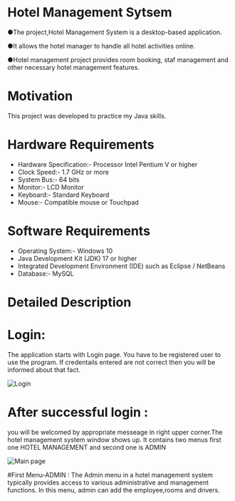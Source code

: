 # Hotel Management Sytsem
●The project,Hotel Management System is a desktop-based application.

●It allows the hotel manager to handle all hotel activities online.

●Hotel management project provides room booking, staf management and other necessary hotel management features.

# Motivation
This project was developed to practice my Java skills.

# Hardware Requirements
- Hardware Specification:- Processor Intel Pentium V or higher
- Clock Speed:- 1.7 GHz or more
- System Bus:- 64 bits
- Monitor:- LCD Monitor
- Keyboard:- Standard Keyboard
- Mouse:- Compatible mouse or Touchpad
# Software Requirements
- Operating System:- Windows 10
- Java Development Kit (JDK) 17 or higher
- Integrated Development Environment (IDE) such as Eclipse / NetBeans
- Database:- MySQL
# Detailed Description
# Login:
The application starts with Login page. You have to be registered user to use the program.
If credentails entered are not correct then you will be informed about that fact.

![Login](https://github.com/user-attachments/assets/56cc2725-6913-4709-a783-477069cf662b)

# After successful login :
you will be welcomed by appropriate messeage in right upper corner.The hotel management system window shows up. It contains two menus first one HOTEL MANAGEMENT and second one is ADMIN 

![Main page](https://github.com/user-attachments/assets/e25425c9-5f99-4c4d-83b2-0103abd3b2fd)

#First Menu-ADMIN :
The Admin menu in a hotel management system typically provides access to various administrative and management functions.
In this menu, admin can add the employee,rooms and drivers.











